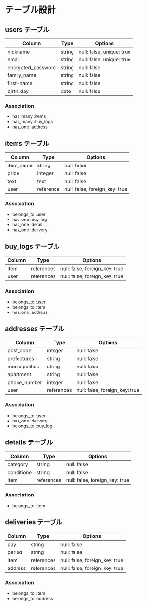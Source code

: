 # テーブル設計

## users テーブル

| Column             | Type   | Options                   |
| ------------------ | ------ | ------------------------- |
| nickname           | string | null: false, unique: true |
| email              | string | null: false, unique: true |
| encrypted_password | string | null: false               |
| family_name        | string | null: false               |
| first-name         | string | null: false               |
| birth_day          | date   | null: false               |

### Association

- has_many :items
- has_many :buy_logs
- has_one :address

## items テーブル

| Column    | Type      | Options                        |
| --------- | --------- | ------------------------------ |
| item_name | string    | null: false                    |
| price     | integer   | null: false                    |
| text      | text      | null: false                    |
| user      | reference | null: false, foreign_key: true |


### Association

- belongs_to :user
- has_one :buy_log
- has_one :detail
- has_one :delivery

## buy_logs テーブル

| Column | Type       | Options                        |
| ------ | ---------- | ------------------------------ |
| item   | references | null: false, foreign_key: true |
| user   | references | null: false, foreign_key: true |

### Association

- belongs_to :user
- belongs_to :item
- has_one :address
 
## addresses テーブル

| Column         | Type       | Options                        |
| -------------- | ---------- | ------------------------------ |
| post_code      | integer    | null: false                    |
| prefectures    | string     | null: false                    |
| municipalities | string     | null: false                    |
| apartment      | string     | null: false                    |
| phone_number   | integer    | null: false                    |
| user           | references | null: false, foreign_key: true |

### Association

- belongs_to :user
- has_one :delivery
- belongs_to :buy_log

## details テーブル

| Column     | Type       | Options                        |
| ---------- | ---------- | ------------------------------ |
| category   | string     | null: false                    |
| conditione | string     | null: false                    |
| item       | references | null: false, foreign_key: true |

### Association

- belongs_to :item

## deliveries テーブル

| Column  | Type       | Options                        |
| ------- | ---------- | ------------------------------ |
| pay     | string     | null: false                    |
| period  | string     | null: false                    |
| item    | references | null: false, foreign_key: true |
| address | references | null: false, foreign_key: true |

### Association

- belongs_to :item
- belongs_to :address